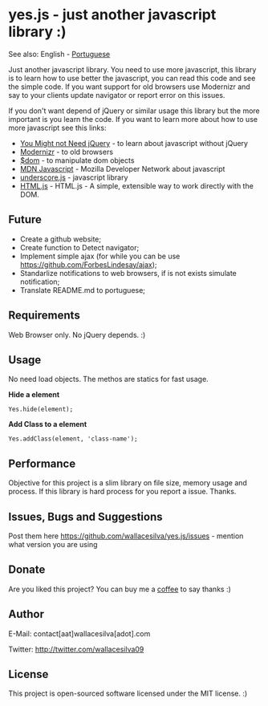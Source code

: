 yes.js - just another javascript library :)
======

See also: English - [Portuguese](https://github.com/wallacesilva/yes.js/blob/master/README-pt_BR.md)

Just another javascript library. You need to use more javascript, this library is to learn how to use better the javascript, you can read this code and see the simple code. If you want support for old browsers use Modernizr and say to your clients update navigator or report error on this issues. 

If you don't want depend of jQuery or similar usage this library but the more important is you learn the code. If you want to learn more about how to use more javascript see this links:

- [You Might not Need jQuery](http://youmightnotneedjquery.com/) - to learn about javascript without jQuery
- [Modernizr](http://modernizr.com/) - to old browsers
- [$dom](https://github.com/julienw/dollardom) - to manipulate dom objects
- [MDN Javascript](https://developer.mozilla.org/docs/JavaScript) - Mozilla Developer Network about javascript
- [underscore.js](http://underscorejs.org/) - javascript library
- [HTML.js](https://github.com/nbubna/HTML) - HTML.js - A simple, extensible way to work directly with the DOM.

Future
--------------------------------------

- Create a github website;
- Create function to Detect navigator;
- Implement simple ajax (for while you can be use https://github.com/ForbesLindesay/ajax);
- Standarlize notifications to web browsers, if is not exists simulate notification;
- Translate README.md to portuguese;

Requirements
--------------------------------------

Web Browser only. No jQuery depends. :)


Usage
--------------------------------------

No need load objects. The methos are statics for fast usage.

**Hide a element**

```
Yes.hide(element);
```

**Add Class to a element**

```
Yes.addClass(element, 'class-name');
```

Performance
--------------------------------------

Objective for this project is a slim library on file size, memory usage and process. If this library is hard process for you report a issue. Thanks.

Issues, Bugs and Suggestions
--------------------------------------

Post them here https://github.com/wallacesilva/yes.js/issues - mention what version you are using

Donate
--------------------------------------
Are you liked this project? You can buy me a [coffee](https://www.paypal.com/cgi-bin/webscr?cmd=_s-xclick&hosted_button_id=Q8RPSLKHJR5J2) to say thanks :)


Author
--------------------------------------

E-Mail: contact[aat]wallacesilva[adot].com

Twitter: http://twitter.com/wallacesilva09


License
--------------------------------------

This project is open-sourced software licensed under the MIT license. :)

